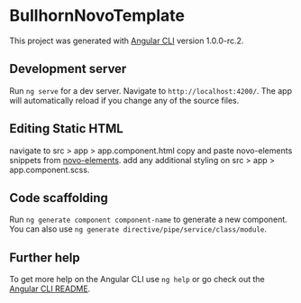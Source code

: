 # BullhornNovoTemplate

This project was generated with [Angular CLI](https://github.com/angular/angular-cli) version 1.0.0-rc.2.

## Development server

Run `ng serve` for a dev server. Navigate to `http://localhost:4200/`. The app will automatically reload if you change any of the source files.

## Editing Static HTML

navigate to src > app > app.component.html
copy and paste novo-elements snippets from [novo-elements](http://bullhorn.github.io/novo-elements/#/button).
add any additional styling on src > app > app.component.scss.

## Code scaffolding

Run `ng generate component component-name` to generate a new component. You can also use `ng generate directive/pipe/service/class/module`.




## Further help

To get more help on the Angular CLI use `ng help` or go check out the [Angular CLI README](https://github.com/angular/angular-cli/blob/master/README.md).

